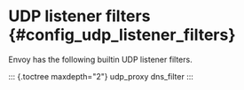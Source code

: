 UDP listener filters {#config_udp_listener_filters}
====================

Envoy has the following builtin UDP listener filters.

::: {.toctree maxdepth="2"}
udp\_proxy dns\_filter
:::
